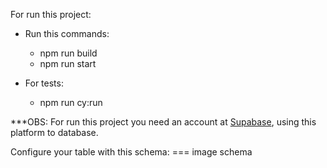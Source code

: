 

For run this project:
- Run this commands: 
  - npm run build
  - npm run start 

- For tests:
  - npm run cy:run

***OBS: 
For run this project you need an account at [Supabase](https://supabase.com), using this platform to database.

Configure your table with this schema: 
=== image schema